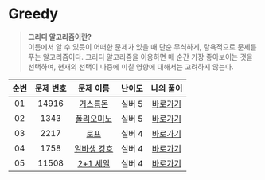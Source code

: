 # Greedy
> **그리디 알고리즘이란?**<br>
> 이름에서 알 수 있듯이 어떠한 문제가 있을 때 단순 무식하게, 탐욕적으로 문제를 푸는 알고리즘이다. 그리디 알고리즘을 이용하면 매 순간 가장 좋아보이는 것을 선택하며, 현재의 선택이 나중에 미칠 영향에 대해서는 고려하지 않는다.


| 순번 | 문제 번호 | 문제 이름 | 난이도 | 나의 풀이 |
|:--:|:----:|:----------:|:---:|:----:|
| 01 | 14916 | [거스름돈](https://www.acmicpc.net/problem/14916) | 실버 5 | [바로가기](./14916/) |
| 02 | 1343 | [폴리오미노](https://www.acmicpc.net/problem/1343) | 실버 5 | [바로가기](./1343/) |
| 03 | 2217 | [로프](https://www.acmicpc.net/problem/2217) | 실버 4 | [바로가기](./2217/) |
| 04 | 1758 | [알바생 강호](https://www.acmicpc.net/problem/1758) | 실버 4 | [바로가기](./1758/) |
| 05 | 11508 | [2+1 세일](https://www.acmicpc.net/problem/11508) | 실버 4 | [바로가기](./11508/) |